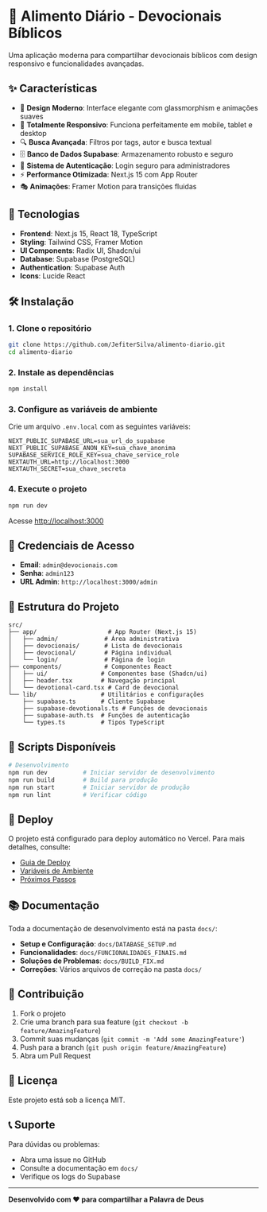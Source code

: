 # 📖 Alimento Diário - Devocionais Bíblicos

Uma aplicação moderna para compartilhar devocionais bíblicos com design responsivo e funcionalidades avançadas.

## ✨ Características

- 🎨 **Design Moderno**: Interface elegante com glassmorphism e animações suaves
- 📱 **Totalmente Responsivo**: Funciona perfeitamente em mobile, tablet e desktop
- 🔍 **Busca Avançada**: Filtros por tags, autor e busca textual
- 🗄️ **Banco de Dados Supabase**: Armazenamento robusto e seguro
- 🔐 **Sistema de Autenticação**: Login seguro para administradores
- ⚡ **Performance Otimizada**: Next.js 15 com App Router
- 🎭 **Animações**: Framer Motion para transições fluidas

## 🚀 Tecnologias

- **Frontend**: Next.js 15, React 18, TypeScript
- **Styling**: Tailwind CSS, Framer Motion
- **UI Components**: Radix UI, Shadcn/ui
- **Database**: Supabase (PostgreSQL)
- **Authentication**: Supabase Auth
- **Icons**: Lucide React

## 🛠️ Instalação

### 1. Clone o repositório

```bash
git clone https://github.com/JefiterSilva/alimento-diario.git
cd alimento-diario
```

### 2. Instale as dependências

```bash
npm install
```

### 3. Configure as variáveis de ambiente

Crie um arquivo `.env.local` com as seguintes variáveis:

```env
NEXT_PUBLIC_SUPABASE_URL=sua_url_do_supabase
NEXT_PUBLIC_SUPABASE_ANON_KEY=sua_chave_anonima
SUPABASE_SERVICE_ROLE_KEY=sua_chave_service_role
NEXTAUTH_URL=http://localhost:3000
NEXTAUTH_SECRET=sua_chave_secreta
```

### 4. Execute o projeto

```bash
npm run dev
```

Acesse [http://localhost:3000](http://localhost:3000)

## 🔐 Credenciais de Acesso

- **Email**: `admin@devocionais.com`
- **Senha**: `admin123`
- **URL Admin**: `http://localhost:3000/admin`

## 📁 Estrutura do Projeto

```
src/
├── app/                    # App Router (Next.js 15)
│   ├── admin/             # Área administrativa
│   ├── devocionais/       # Lista de devocionais
│   ├── devocional/        # Página individual
│   └── login/             # Página de login
├── components/            # Componentes React
│   ├── ui/               # Componentes base (Shadcn/ui)
│   ├── header.tsx        # Navegação principal
│   └── devotional-card.tsx # Card de devocional
└── lib/                  # Utilitários e configurações
    ├── supabase.ts       # Cliente Supabase
    ├── supabase-devotionals.ts # Funções de devocionais
    ├── supabase-auth.ts  # Funções de autenticação
    └── types.ts          # Tipos TypeScript
```

## 🔧 Scripts Disponíveis

```bash
# Desenvolvimento
npm run dev          # Iniciar servidor de desenvolvimento
npm run build        # Build para produção
npm run start        # Iniciar servidor de produção
npm run lint         # Verificar código
```

## 🚀 Deploy

O projeto está configurado para deploy automático no Vercel. Para mais detalhes, consulte:

- [Guia de Deploy](docs/DEPLOY_GUIDE.md)
- [Variáveis de Ambiente](docs/ENVIRONMENT_VARIABLES.md)
- [Próximos Passos](docs/NEXT_STEPS.md)

## 📚 Documentação

Toda a documentação de desenvolvimento está na pasta `docs/`:

- **Setup e Configuração**: `docs/DATABASE_SETUP.md`
- **Funcionalidades**: `docs/FUNCIONALIDADES_FINAIS.md`
- **Soluções de Problemas**: `docs/BUILD_FIX.md`
- **Correções**: Vários arquivos de correção na pasta `docs/`

## 🤝 Contribuição

1. Fork o projeto
2. Crie uma branch para sua feature (`git checkout -b feature/AmazingFeature`)
3. Commit suas mudanças (`git commit -m 'Add some AmazingFeature'`)
4. Push para a branch (`git push origin feature/AmazingFeature`)
5. Abra um Pull Request

## 📄 Licença

Este projeto está sob a licença MIT.

## 📞 Suporte

Para dúvidas ou problemas:

- Abra uma issue no GitHub
- Consulte a documentação em `docs/`
- Verifique os logs do Supabase

---

**Desenvolvido com ❤️ para compartilhar a Palavra de Deus**
